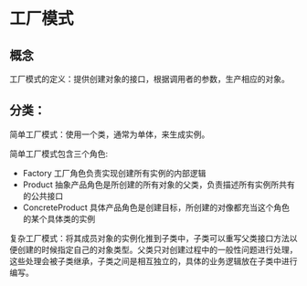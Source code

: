 # 工厂模式

## 概念

工厂模式的定义：提供创建对象的接口，根据调用者的参数，生产相应的对象。

## 分类：

简单工厂模式：使用一个类，通常为单体，来生成实例。

简单工厂模式包含三个角色:

- Factory 工厂角色负责实现创建所有实例的内部逻辑
- Product 抽象产品角色是所创建的所有对象的父类，负责描述所有实例所共有的公共接口
- ConcreteProduct 具体产品角色是创建目标，所创建的对像都充当这个角色的某个具体类的实例

复杂工厂模式：将其成员对象的实例化推到子类中，子类可以重写父类接口方法以便创建的时候指定自己的对象类型。父类只对创建过程中的一般性问题进行处理，这些处理会被子类继承，子类之间是相互独立的，具体的业务逻辑放在子类中进行编写。
